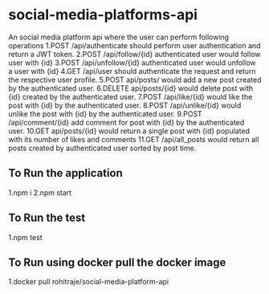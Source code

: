 # social-media-platforms-api

An social media platform api where the user can perform following operations
1.POST /api/authenticate should perform user authentication and return a JWT token.
2.POST /api/follow/{id} authenticated user would follow user with {id}
3.POST /api/unfollow/{id} authenticated user would unfollow a user with {id}
4.GET /api/user should authenticate the request and return the respective user profile.
5.POST api/posts/ would add a new post created by the authenticated user.
6.DELETE api/posts/{id} would delete post with {id} created by the authenticated user.
7.POST /api/like/{id} would like the post with {id} by the authenticated user.
8.POST /api/unlike/{id} would unlike the post with {id} by the authenticated user.
9.POST /api/comment/{id} add comment for post with {id} by the authenticated user.
10.GET api/posts/{id} would return a single post with {id} populated with its number of likes and comments
11.GET /api/all_posts would return all posts created by authenticated user sorted by post time.

## To Run the application

1.npm i
2.npm start

## To Run the test

1.npm test

## To Run using docker pull the docker image

1.docker pull rohitraje/social-media-platform-api
